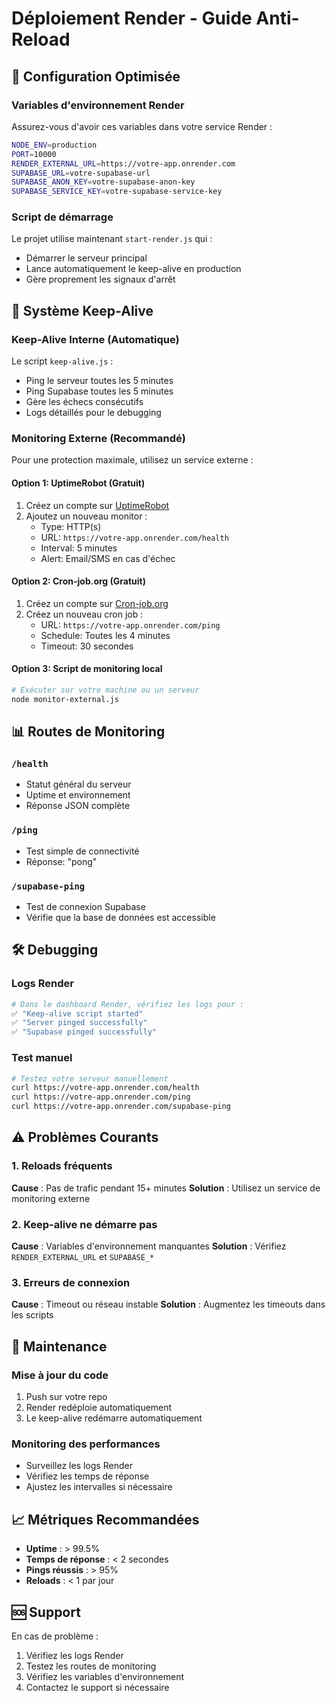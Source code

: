 # Déploiement Render - Guide Anti-Reload

## 🚀 Configuration Optimisée

### Variables d'environnement Render

Assurez-vous d'avoir ces variables dans votre service Render :

```bash
NODE_ENV=production
PORT=10000
RENDER_EXTERNAL_URL=https://votre-app.onrender.com
SUPABASE_URL=votre-supabase-url
SUPABASE_ANON_KEY=votre-supabase-anon-key
SUPABASE_SERVICE_KEY=votre-supabase-service-key
```

### Script de démarrage

Le projet utilise maintenant `start-render.js` qui :
- Démarrer le serveur principal
- Lance automatiquement le keep-alive en production
- Gère proprement les signaux d'arrêt

## 🔄 Système Keep-Alive

### Keep-Alive Interne (Automatique)

Le script `keep-alive.js` :
- Ping le serveur toutes les 5 minutes
- Ping Supabase toutes les 5 minutes
- Gère les échecs consécutifs
- Logs détaillés pour le debugging

### Monitoring Externe (Recommandé)

Pour une protection maximale, utilisez un service externe :

#### Option 1: UptimeRobot (Gratuit)
1. Créez un compte sur [UptimeRobot](https://uptimerobot.com)
2. Ajoutez un nouveau monitor :
   - Type: HTTP(s)
   - URL: `https://votre-app.onrender.com/health`
   - Interval: 5 minutes
   - Alert: Email/SMS en cas d'échec

#### Option 2: Cron-job.org (Gratuit)
1. Créez un compte sur [Cron-job.org](https://cron-job.org)
2. Créez un nouveau cron job :
   - URL: `https://votre-app.onrender.com/ping`
   - Schedule: Toutes les 4 minutes
   - Timeout: 30 secondes

#### Option 3: Script de monitoring local
```bash
# Exécuter sur votre machine ou un serveur
node monitor-external.js
```

## 📊 Routes de Monitoring

### `/health`
- Statut général du serveur
- Uptime et environnement
- Réponse JSON complète

### `/ping`
- Test simple de connectivité
- Réponse: "pong"

### `/supabase-ping`
- Test de connexion Supabase
- Vérifie que la base de données est accessible

## 🛠️ Debugging

### Logs Render
```bash
# Dans le dashboard Render, vérifiez les logs pour :
✅ "Keep-alive script started"
✅ "Server pinged successfully"
✅ "Supabase pinged successfully"
```

### Test manuel
```bash
# Testez votre serveur manuellement
curl https://votre-app.onrender.com/health
curl https://votre-app.onrender.com/ping
curl https://votre-app.onrender.com/supabase-ping
```

## ⚠️ Problèmes Courants

### 1. Reloads fréquents
**Cause** : Pas de trafic pendant 15+ minutes
**Solution** : Utilisez un service de monitoring externe

### 2. Keep-alive ne démarre pas
**Cause** : Variables d'environnement manquantes
**Solution** : Vérifiez `RENDER_EXTERNAL_URL` et `SUPABASE_*`

### 3. Erreurs de connexion
**Cause** : Timeout ou réseau instable
**Solution** : Augmentez les timeouts dans les scripts

## 🔧 Maintenance

### Mise à jour du code
1. Push sur votre repo
2. Render redéploie automatiquement
3. Le keep-alive redémarre automatiquement

### Monitoring des performances
- Surveillez les logs Render
- Vérifiez les temps de réponse
- Ajustez les intervalles si nécessaire

## 📈 Métriques Recommandées

- **Uptime** : > 99.5%
- **Temps de réponse** : < 2 secondes
- **Pings réussis** : > 95%
- **Reloads** : < 1 par jour

## 🆘 Support

En cas de problème :
1. Vérifiez les logs Render
2. Testez les routes de monitoring
3. Vérifiez les variables d'environnement
4. Contactez le support si nécessaire 
